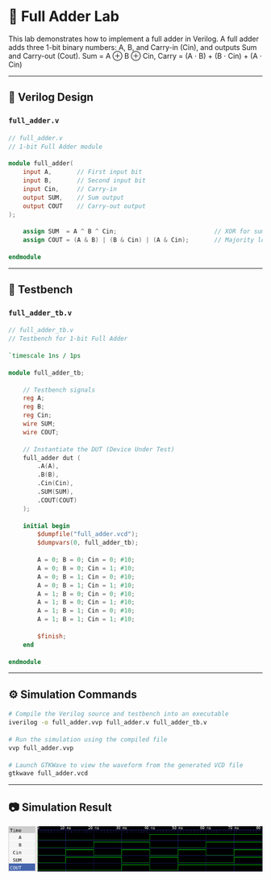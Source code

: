 # 🔘 Full Adder Lab

This lab demonstrates how to implement a full adder in Verilog. A full adder adds three 1-bit binary numbers: A, B, and Carry-in (Cin), and outputs Sum and Carry-out (Cout). Sum = A ⊕ B ⊕ Cin, Carry = (A ⋅ B) + (B ⋅ Cin) + (A ⋅ Cin)

---

## 📄 Verilog Design

### `full_adder.v`

```verilog
// full_adder.v
// 1-bit Full Adder module

module full_adder(
    input A,       // First input bit
    input B,       // Second input bit
    input Cin,     // Carry-in
    output SUM,    // Sum output
    output COUT    // Carry-out output
);

    assign SUM  = A ^ B ^ Cin;                           // XOR for sum
    assign COUT = (A & B) | (B & Cin) | (A & Cin);       // Majority logic for carry

endmodule
```

---

## 🧪 Testbench

### `full_adder_tb.v`

```verilog
// full_adder_tb.v
// Testbench for 1-bit Full Adder

`timescale 1ns / 1ps

module full_adder_tb;

    // Testbench signals
    reg A;
    reg B;
    reg Cin;
    wire SUM;
    wire COUT;

    // Instantiate the DUT (Device Under Test)
    full_adder dut (
        .A(A),
        .B(B),
        .Cin(Cin),
        .SUM(SUM),
        .COUT(COUT)
    );

    initial begin
        $dumpfile("full_adder.vcd");
        $dumpvars(0, full_adder_tb);

        A = 0; B = 0; Cin = 0; #10;
        A = 0; B = 0; Cin = 1; #10;
        A = 0; B = 1; Cin = 0; #10;
        A = 0; B = 1; Cin = 1; #10;
        A = 1; B = 0; Cin = 0; #10;
        A = 1; B = 0; Cin = 1; #10;
        A = 1; B = 1; Cin = 0; #10;
        A = 1; B = 1; Cin = 1; #10;

        $finish;
    end

endmodule
```

---

## ⚙️ Simulation Commands

```bash
# Compile the Verilog source and testbench into an executable
iverilog -o full_adder.vvp full_adder.v full_adder_tb.v

# Run the simulation using the compiled file
vvp full_adder.vvp

# Launch GTKWave to view the waveform from the generated VCD file
gtkwave full_adder.vcd
```

---

## 📷 Simulation Result

![Full adder waveform](full_adder_wave.png)
